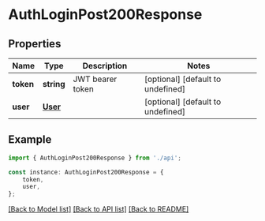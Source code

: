 # AuthLoginPost200Response


## Properties

Name | Type | Description | Notes
------------ | ------------- | ------------- | -------------
**token** | **string** | JWT bearer token | [optional] [default to undefined]
**user** | [**User**](User.md) |  | [optional] [default to undefined]

## Example

```typescript
import { AuthLoginPost200Response } from './api';

const instance: AuthLoginPost200Response = {
    token,
    user,
};
```

[[Back to Model list]](../README.md#documentation-for-models) [[Back to API list]](../README.md#documentation-for-api-endpoints) [[Back to README]](../README.md)

